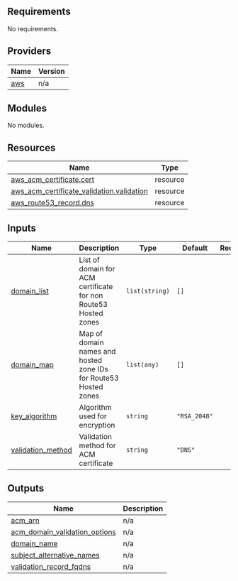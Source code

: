 ## Requirements

No requirements.

## Providers

| Name | Version |
|------|---------|
| <a name="provider_aws"></a> [aws](#provider\_aws) | n/a |

## Modules

No modules.

## Resources

| Name | Type |
|------|------|
| [aws_acm_certificate.cert](https://registry.terraform.io/providers/hashicorp/aws/latest/docs/resources/acm_certificate) | resource |
| [aws_acm_certificate_validation.validation](https://registry.terraform.io/providers/hashicorp/aws/latest/docs/resources/acm_certificate_validation) | resource |
| [aws_route53_record.dns](https://registry.terraform.io/providers/hashicorp/aws/latest/docs/resources/route53_record) | resource |

## Inputs

| Name | Description | Type | Default | Required |
|------|-------------|------|---------|:--------:|
| <a name="input_domains"></a> [domain\_list](#input\_domain\_list) | List of domain for ACM certificate for non Route53 Hosted zones | `list(string)` | `[]` | no |
| <a name="input_domain_config"></a> [domain\_map](#input\_domain\_map) | Map of domain names and hosted zone IDs for Route53 Hosted zones | `list(any)` | `[]` | no |
| <a name="input_key_algorithm"></a> [key\_algorithm](#input\_key\_algorithm) | Algorithm used for encryption | `string` | `"RSA_2048"` | no |
| <a name="input_validation_method"></a> [validation\_method](#input\_validation\_method) | Validation method for ACM certificate | `string` | `"DNS"` | no |

## Outputs

| Name | Description |
|------|-------------|
| <a name="output_acm_arn"></a> [acm\_arn](#output\_acm\_arn) | n/a |
| <a name="output_acm_domain_validation_options"></a> [acm\_domain\_validation\_options](#output\_acm\_domain\_validation\_options) | n/a |
| <a name="output_domain_name"></a> [domain\_name](#output\_domain\_name) | n/a |
| <a name="output_subject_alternative_names"></a> [subject\_alternative\_names](#output\_subject\_alternative\_names) | n/a |
| <a name="output_validation_record_fqdns"></a> [validation\_record\_fqdns](#output\_validation\_record\_fqdns) | n/a |